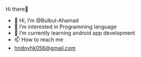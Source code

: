 Hi there👋


- 👋 Hi, I’m @Bulbul-Ahamad
- 👀 I’m interested in Programming language
- 🌱 I’m currently learning android app development
- 📫 How to reach me 
- hridoyhk056@gmail.com

<!---
Bulbul-Ahamad/Bulbul-Ahamad is a ✨ special ✨ repository because its `README.md` (this file) appears on your GitHub profile.
You can click the Preview link to take a look at your changes.
--->
